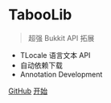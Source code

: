 # TabooLib

> 超强 Bukkit API 拓展

* TLocale 语言文本 API
* 自动依赖下载
* Annotation Development

[GitHub](https://github.com/Bkm016/TabooLib/)
[开始](#目录)